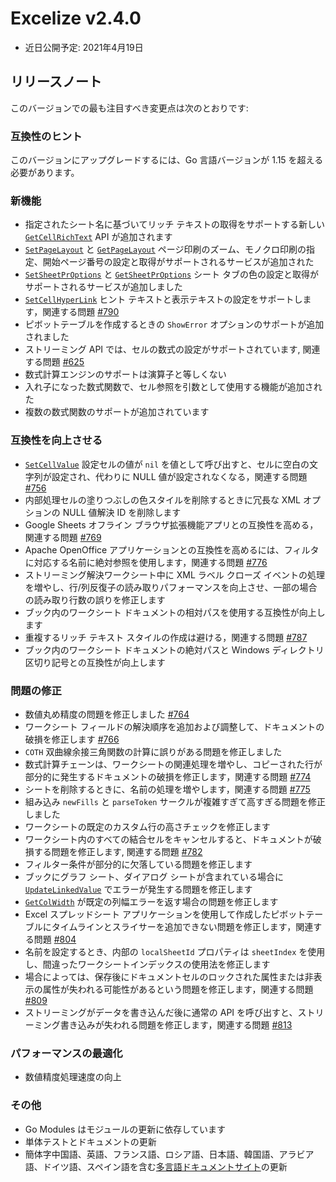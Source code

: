 # Excelize v2.4.0

* 近日公開予定: 2021年4月19日

## リリースノート

このバージョンでの最も注目すべき変更点は次のとおりです:

### 互換性のヒント

このバージョンにアップグレードするには、Go 言語バージョンが 1.15 を超える必要があります。

### 新機能

* 指定されたシート名に基づいてリッチ テキストの取得をサポートする新しい [`GetCellRichText`](https://pkg.go.dev/github.com/360EntSecGroup-Skylar/excelize/v2@master#File.GetCellRichText) API が追加されます
* [`SetPageLayout`](https://pkg.go.dev/github.com/360EntSecGroup-Skylar/excelize/v2@master#File.SetPageLayout) と [`GetPageLayout`](https://pkg.go.dev/github.com/360EntSecGroup-Skylar/excelize/v2@master#File.GetPageLayout) ページ印刷のズーム、モノクロ印刷の指定、開始ページ番号の設定と取得がサポートされるサービスが追加された
* [`SetSheetPrOptions`](https://pkg.go.dev/github.com/360EntSecGroup-Skylar/excelize/v2@master#File.SetSheetPrOptions) と [`GetSheetPrOptions`](https://pkg.go.dev/github.com/360EntSecGroup-Skylar/excelize/v2@master#File.GetSheetPrOptions) シート タブの色の設定と取得がサポートされるサービスが追加しました
* [`SetCellHyperLink`](https://pkg.go.dev/github.com/360EntSecGroup-Skylar/excelize/v2@master#File.SetCellHyperLink) ヒント テキストと表示テキストの設定をサポートします，関連する問題 [#790](https://github.com/xuri/excelize/issues/790)
* ピボットテーブルを作成するときの `ShowError` オプションのサポートが追加されました
* ストリーミング API では、セルの数式の設定がサポートされています, 関連する問題 [#625](https://github.com/xuri/excelize/issues/625)
* 数式計算エンジンのサポートは演算子と等しくない
* 入れ子になった数式関数で、セル参照を引数として使用する機能が追加された
* 複数の数式関数のサポートが追加されています

### 互換性を向上させる

* [`SetCellValue`](https://pkg.go.dev/github.com/360EntSecGroup-Skylar/excelize/v2@master#File.SetCellValue)  設定セルの値が `nil` を値として呼び出すと、セルに空白の文字列が設定され、代わりに NULL 値が設定されなくなる，関連する問題 [#756](https://github.com/xuri/excelize/issues/756)
* 内部処理セルの塗りつぶしの色スタイルを削除するときに冗長な XML オプションの NULL 値解決 ID を削除します
* Google Sheets オフライン ブラウザ拡張機能アプリとの互換性を高める，関連する問題 [#769](https://github.com/xuri/excelize/issues/769)
* Apache OpenOffice アプリケーションとの互換性を高めるには、フィルタに対応する名前に絶対参照を使用します，関連する問題 [#776](https://github.com/xuri/excelize/issues/776)
* ストリーミング解決ワークシート中に XML ラベル クローズ イベントの処理を増やし、行/列反復子の読み取りパフォーマンスを向上させ、一部の場合の読み取り行数の誤りを修正します
* ブック内のワークシート ドキュメントの相対パスを使用する互換性が向上します
* 重複するリッチ テキスト スタイルの作成は避ける，関連する問題 [#787](https://github.com/xuri/excelize/issues/787)
* ブック内のワークシート ドキュメントの絶対パスと Windows ディレクトリ区切り記号との互換性が向上します

### 問題の修正

* 数値丸め精度の問題を修正しました [#764](https://github.com/xuri/excelize/issues/764)
* ワークシート フィールドの解決順序を追加および調整して、ドキュメントの破損を修正します [#766](https://github.com/xuri/excelize/issues/766)
* `COTH` 双曲線余接三角関数の計算に誤りがある問題を修正しました
* 数式計算チェーンは、ワークシートの関連処理を増やし、コピーされた行が部分的に発生するドキュメントの破損を修正します，関連する問題 [#774](https://github.com/xuri/excelize/issues/774)
* シートを削除するときに、名前の処理を増やします，関連する問題 [#775](https://github.com/xuri/excelize/issues/775)
* 組み込み `newFills` と `parseToken` サークルが複雑すぎて高すぎる問題を修正しました
* ワークシートの既定のカスタム行の高さチェックを修正します
* ワークシート内のすべての結合セルをキャンセルすると、ドキュメントが破損する問題を修正します, 関連する問題 [#782](https://github.com/xuri/excelize/issues/782)
* フィルター条件が部分的に欠落している問題を修正します
* ブックにグラフ シート、ダイアログ シートが含まれている場合に [`UpdateLinkedValue`](https://pkg.go.dev/github.com/360EntSecGroup-Skylar/excelize/v2@master#File.UpdateLinkedValue) でエラーが発生する問題を修正します
* [`GetColWidth`](https://pkg.go.dev/github.com/360EntSecGroup-Skylar/excelize/v2@master#File.GetColWidth) が既定の列幅エラーを返す場合の問題を修正します
* Excel スプレッドシート アプリケーションを使用して作成したピボットテーブルにタイムラインとスライサーを追加できない問題を修正します，関連する問題 [#804](https://github.com/xuri/excelize/issues/804)
* 名前を設定するとき、内部の `localSheetId` プロパティは `sheetIndex` を使用し、間違ったワークシートインデックスの使用法を修正します
* 場合によっては、保存後にドキュメントセルのロックされた属性または非表示の属性が失われる可能性があるという問題を修正します，関連する問題 [#809](https://github.com/xuri/excelize/issues/809)
* ストリーミングがデータを書き込んだ後に通常の API を呼び出すと、ストリーミング書き込みが失われる問題を修正します，関連する問題 [#813](https://github.com/xuri/excelize/issues/813)

### パフォーマンスの最適化

* 数値精度処理速度の向上

### その他

* Go Modules はモジュールの更新に依存しています
* 単体テストとドキュメントの更新
* 簡体字中国語、英語、フランス語、ロシア語、日本語、韓国語、アラビア語、ドイツ語、スペイン語を含む[多言語ドキュメントサイト](https://xuri.me/excelize)の更新
